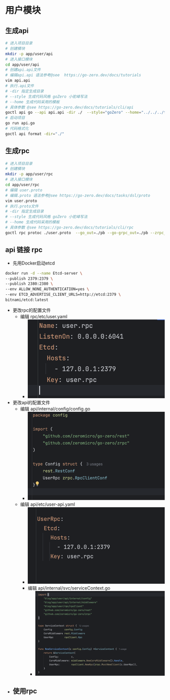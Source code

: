 # 用户模块

## 生成api
```bash
# 进入项目目录
# 创建模块
mkdir -p app/user/api
# 进入接口模块
cd app/user/api
# 创建api.api文件
# 编辑api.api 语法参考@see  https://go-zero.dev/docs/tutorials
vim api.api 
# 执行.api文件
# -dir 指定生成目录  
# --style 生成代码风格 goZero 小驼峰写法
# --home 生成代码采用的模板 
# 具体参数 @see https://go-zero.dev/docs/tutorials/cli/api
goctl api go --api api.api -dir ./  --style="goZero" --home="../../../template"
# 启动项目
go run api.go
# 代码格式化
goctl api format -dir="./"
```

## 生成rpc
```bash
# 进入项目目录
# 创建模块
mkdir -p app/user/rpc
# 进入接口模块
cd app/user/rpc
# 编辑 user.proto
# 编辑.proto 语法参考@see https://go-zero.dev/docs/tasks/dsl/proto
vim user.proto 
# 执行.proto文件
# -dir 指定生成目录  
# --style 生成代码风格 goZero 小驼峰写法
# --home 生成代码采用的模板 
# 具体参数 @see https://go-zero.dev/docs/tutorials/cli/rpc
goctl rpc protoc ./user.proto  --go_out=./pb --go-grpc_out=./pb --zrpc_out=.  --style="goZero" --home="../../../template" 

```

## api 链接 rpc
- 先用Docker启动etcd
```bash
docker run -d --name Etcd-server \
--publish 2379:2379 \
--publish 2380:2380 \
--env ALLOW_NONE_AUTHENTICATION=yes \
--env ETCD_ADVERTISE_CLIENT_URLS=http://etcd:2379 \
bitnami/etcd:latest
```
- 更改rpc的配置文件
  - 编辑 rpc/etc/user.yaml
    - ![](./images/1.png)
- 更改api的配置文件
  - 编辑 api/internal/config/config.go
    - ![](./images/2.png)
  - 编辑 api/etc/user-api.yaml
      - ![](./images/3.png)
    - 编辑 api/internal/svc/serviceContext.go
      - ![](./images/4.png)
- 使用rpc
  - 